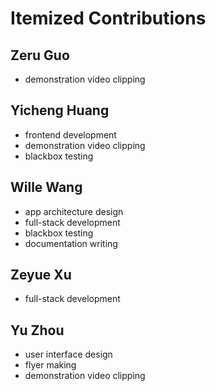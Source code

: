 # Itemized Contributions

## Zeru Guo

- demonstration video clipping

## Yicheng Huang

- frontend development
- demonstration video clipping
- blackbox testing

## Wille Wang

- app architecture design
- full-stack development
- blackbox testing
- documentation writing

## Zeyue Xu

- full-stack development

## Yu Zhou

- user interface design
- flyer making
- demonstration video clipping

